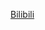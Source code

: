[Bilibili](https://www.bilibili.com/video/BV1GSPMejEog?vd_source=c801aa3fac0e6e97b0df71f74a8b25bd&spm_id_from=333.788.videopod.episodes)